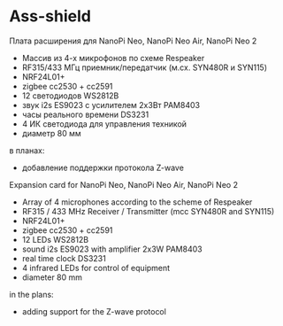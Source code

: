 # Ass-shield

Плата расширения для NanoPi Neo, NanoPi Neo Air, NanoPi Neo 2

- Массив из 4-х микрофонов по схеме Respeaker
- RF315/433 МГц приемник/передатчик (м.cx. SYN480R и SYN115)
- NRF24L01+
- zigbee cc2530 + cc2591
- 12 светодиодов WS2812B
- звук i2s ES9023 c усилителем 2х3Вт PAM8403
- часы реального времени DS3231
- 4 ИК светодиода для управления техникой
- диаметр 80 мм

в планах:
- добавление поддержки протокола Z-wave


Expansion card for NanoPi Neo, NanoPi Neo Air, NanoPi Neo 2

- Array of 4 microphones according to the scheme of Respeaker
- RF315 / 433 MHz Receiver / Transmitter (mcc SYN480R and SYN115)
- NRF24L01+
- zigbee cc2530 + cc2591
- 12 LEDs WS2812B
- sound i2s ES9023 with amplifier 2x3W PAM8403
- real time clock DS3231
- 4 infrared LEDs for control of equipment
- diameter 80 mm

in the plans:
- adding support for the Z-wave protocol
